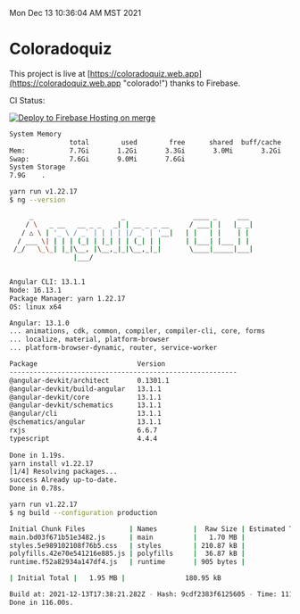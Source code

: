Mon Dec 13 10:36:04 AM MST 2021

# Coloradoquiz


This project is live at [https://coloradoquiz.web.app](https://coloradoquiz.web.app "colorado!") thanks to Firebase.

CI Status: 

[![Deploy to Firebase Hosting on merge](https://github.com/teamkushal/coloradoquiz/actions/workflows/firebase-hosting-merge.yml/badge.svg)](https://github.com/teamkushal/coloradoquiz/actions/workflows/firebase-hosting-merge.yml)

```bash
System Memory
               total        used        free      shared  buff/cache   available
Mem:           7.7Gi       1.2Gi       3.3Gi       3.0Mi       3.2Gi       6.2Gi
Swap:          7.6Gi       9.0Mi       7.6Gi
System Storage
7.9G	.
```
```bash
yarn run v1.22.17
$ ng --version

     _                      _                 ____ _     ___
    / \   _ __   __ _ _   _| | __ _ _ __     / ___| |   |_ _|
   / △ \ | '_ \ / _` | | | | |/ _` | '__|   | |   | |    | |
  / ___ \| | | | (_| | |_| | | (_| | |      | |___| |___ | |
 /_/   \_\_| |_|\__, |\__,_|_|\__,_|_|       \____|_____|___|
                |___/
    

Angular CLI: 13.1.1
Node: 16.13.1
Package Manager: yarn 1.22.17
OS: linux x64

Angular: 13.1.0
... animations, cdk, common, compiler, compiler-cli, core, forms
... localize, material, platform-browser
... platform-browser-dynamic, router, service-worker

Package                         Version
---------------------------------------------------------
@angular-devkit/architect       0.1301.1
@angular-devkit/build-angular   13.1.1
@angular-devkit/core            13.1.1
@angular-devkit/schematics      13.1.1
@angular/cli                    13.1.1
@schematics/angular             13.1.1
rxjs                            6.6.7
typescript                      4.4.4
    
Done in 1.19s.
yarn install v1.22.17
[1/4] Resolving packages...
success Already up-to-date.
Done in 0.78s.
```
```bash
yarn run v1.22.17
$ ng build --configuration production

Initial Chunk Files           | Names         |  Raw Size | Estimated Transfer Size
main.bd03f671b51e3482.js      | main          |   1.70 MB |               156.27 kB
styles.5e989102108f76b5.css   | styles        | 210.87 kB |                12.45 kB
polyfills.42e70e541216e885.js | polyfills     |  36.87 kB |                11.72 kB
runtime.f52a82934a147df4.js   | runtime       | 905 bytes |               520 bytes

| Initial Total |   1.95 MB |               180.95 kB

Build at: 2021-12-13T17:38:21.282Z - Hash: 9cdf2383f6125605 - Time: 111973ms
Done in 116.00s.
```

